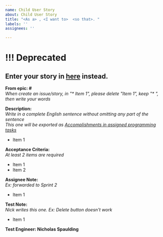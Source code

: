 ```yaml
---
name: Child User Story
about: Child User Story
title: "<As a> , <I want to>  <so that>. "
labels: ''
assignees: ''

---
```


# !!! Deprecated
## Enter your story in [here](https://docs.google.com/spreadsheets/d/10i5jEY8AlIoFSdYiEwXDsNCFTHAVFJoz/edit?rtpof=true) instead.
**From epic: #**\
*When create an issue/story, in "\* Item 1", please delete "Item 1", keep "\* ", then write your words*
  
**Description:**\
*Write in a complete English sentence without omitting any part of the sentence*\
*This one will be exported as [Accomplishments in assigned programming tasks](https://docs.google.com/document/d/1Qd2yejHcCzlNLChKglNX--5uL8Ezo9LH/edit)*
* Item 1

**Acceptance Criteria:**\
*At least 2 items are required*
* Item 1
* Item 2
  
**Assignee Note:**\
*Ex: forwarded to Sprint 2*
* Item 1

**Test Note:**\
*Nick writes this one. Ex: Delete button doesn't work*
* Item 1
  
**Test Engineer: Nicholas Spaulding**
